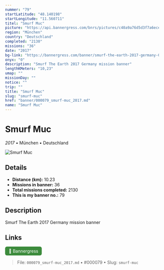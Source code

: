 ```yaml
---
nummer: "79"
startLatitude: "48.140198"
startLongitude: "11.560711"
titel: "Smurf Muc"
picture: "https://api.bannergress.com/bnrs/pictures/c40a9a76d5d3f7a6ece185ada7d4509a"
region: "München"
country: "Deutschland"
completed: "2130"
missions: "36"
date: "2017"
bg-link: "https://bannergress.com/banner/smurf-the-earth-2017-germany-026b"
onyx: "0"
description: "Smurf The Earth 2017 Germany mission banner"
lengthKMeters: "10,23"
umap: ""
missionDay: ""
notice: ""
trip: ""
title: "Smurf Muc"
slug: "smurf-muc"
href: "banner/000079_smurf-muc_2017.md"
name: "Smurf Muc"
---
```

# Smurf Muc

*2017* • München • Deutschland

![Smurf Muc](https://api.bannergress.com/bnrs/pictures/c40a9a76d5d3f7a6ece185ada7d4509a)



## Details
- **Distance (km):** 10.23
- **Missions in banner:** 36
- **Total missions completed:** 2130
- **This is my banner no.:** 79



## Description
Smurf The Earth 2017 Germany mission banner



## Links
<a href="https://bannergress.com/banner/smurf-the-earth-2017-germany-026b" target="_blank" style="display:inline-block;margin-right:8px;padding:6px 12px;background:#3c8b3c;color:#fff;text-decoration:none;border-radius:6px;">🔗 Bannergress</a>



> File: `000079_smurf-muc_2017.md`
> • #000079
> • Slug: `smurf-muc`
